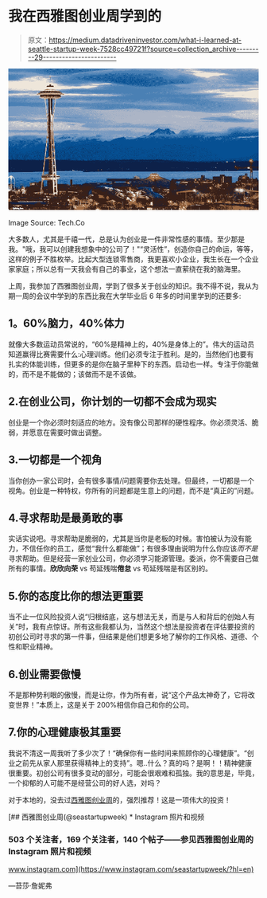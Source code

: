 # 我在西雅图创业周学到的

> 原文：<https://medium.datadriveninvestor.com/what-i-learned-at-seattle-startup-week-7528cc49721f?source=collection_archive---------29----------------------->

![](img/47a55bb63d73b2c17331d3c54c21e9cb.png)

Image Source: Tech.Co

大多数人，尤其是千禧一代，总是认为创业是一件非常性感的事情。至少那是我。"哦，我可以创建我想象中的公司了！"“灵活性”，创造你自己的命运，等等，这样的例子不胜枚举。比起大型连锁零售商，我更喜欢小企业，我生长在一个企业家家庭；所以总有一天我会有自己的事业，这个想法一直萦绕在我的脑海里。

上周，我参加了西雅图创业周，学到了很多关于创业的知识。我不得不说，我从为期一周的会议中学到的东西比我在大学毕业后 6 年多的时间里学到的还要多:

## **1。60%脑力，40%体力**

就像大多数运动员常说的，“60%是精神上的，40%是身体上的”。伟大的运动员知道赢得比赛需要什么:心理训练。他们必须专注于胜利。是的，当然他们也要有扎实的体能训练，但更多的是你在脑子里种下的东西。启动也一样。专注于你能做的，而不是不能做的；该做而不是不该做。

## 2.在创业公司，你计划的一切都不会成为现实

创业是一个你必须时刻适应的地方。没有像公司那样的硬性程序。你必须灵活、脆弱，并愿意在需要时做出调整。

## 3.一切都是一个视角

当你创办一家公司时，会有很多事情/问题需要你去处理。但最终，一切都是一个视角。创业是一种特权，你所有的问题都是生意上的问题，而不是“真正的”问题。

## 4.寻求帮助是最勇敢的事

实话实说吧。寻求帮助是脆弱的，尤其是当你是老板的时候。害怕被认为没有能力，不信任你的员工，感觉“我什么都能做”；有很多理由说明为什么你应该*而不是*寻求帮助。但是经营一家创业公司，你必须学习能源管理。委派，你不需要自己做所有的事情。**欣欣向荣** vs 苟延残喘**倦怠** vs 苟延残喘是有区别的。

## 5.你的态度比你的想法更重要

当不止一位风险投资人说“归根结底，这与想法无关，而是与人和背后的创始人有关”时，我有点惊讶。所有这些我都认为，当然这个想法是投资者在评估要投资的初创公司时寻求的第一件事，但结果是他们想更多地了解你的工作风格、道德、个性和职业精神。

## 6.创业需要傲慢

不是那种势利眼的傲慢，而是让你，作为所有者，说“这个产品太神奇了，它将改变世界！”本质上，这是关于 200%相信你自己和你的公司。

## 7.你的心理健康极其重要

我说不清这一周我听了多少次了！“确保你有一些时间来照顾你的心理健康”。“创业之前先从家人那里获得精神上的支持”。嗯..什么？真的吗？是啊！！精神健康很重要。初创公司有很多变动的部分，可能会很艰难和孤独。我的意思是，毕竟，一个抑郁的人可能不是经营公司的好人选，对吗？

对于本地的，没去过[西雅图创业周](https://seattle.startupweek.co)的，强烈推荐！这是一项伟大的投资！

[](https://www.instagram.com/seastartupweek/?hl=en) [## 西雅图创业周(@seastartupweek) * Instagram 照片和视频

### 503 个关注者，169 个关注者，140 个帖子——参见西雅图创业周的 Instagram 照片和视频

www.instagram.com](https://www.instagram.com/seastartupweek/?hl=en) 

—苔莎·詹妮弗